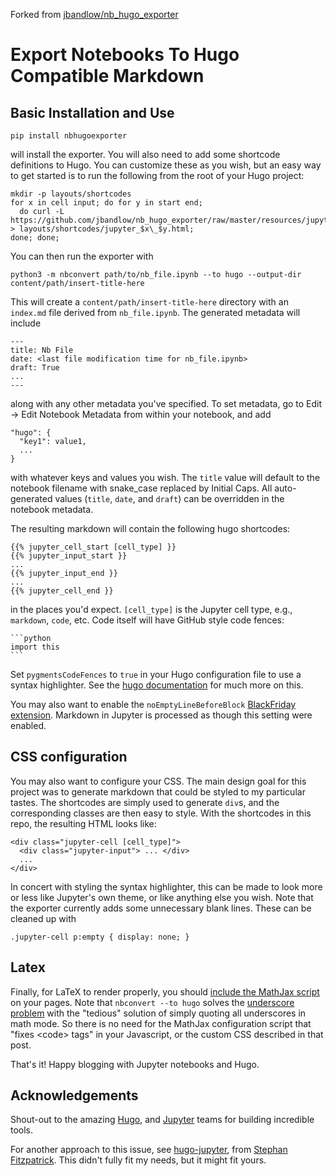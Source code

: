 Forked from [jbandlow/nb_hugo_exporter](https://github.com/jbandlow/nb_hugo_exporter)

# Export Notebooks To Hugo Compatible Markdown

## Basic Installation and Use
```
pip install nbhugoexporter
```
will install the exporter. You will also need to add some shortcode definitions
to Hugo. You can customize these as you wish, but an easy way to get started is
to run the following from the root of your Hugo project:
```
mkdir -p layouts/shortcodes
for x in cell input; do for y in start end;
  do curl -L https://github.com/jbandlow/nb_hugo_exporter/raw/master/resources/jupyter_$x\_$y.html > layouts/shortcodes/jupyter_$x\_$y.html;
done; done;
```

You can then run the exporter with
```
python3 -m nbconvert path/to/nb_file.ipynb --to hugo --output-dir content/path/insert-title-here
```
This will create a `content/path/insert-title-here` directory with an
`index.md` file derived from `nb_file.ipynb`. The generated metadata will include
```
---
title: Nb File
date: <last file modification time for nb_file.ipynb>
draft: True
...
---
```
along with any other metadata you've specified. To set metadata, go to Edit ->
Edit Notebook Metadata from within your notebook, and add
```
"hugo": {
  "key1": value1,
  ...
}
```
with whatever keys and values you wish.  The `title` value will default to the
notebook filename with snake\_case replaced by Initial Caps. All auto-generated
values (`title`, `date`, and `draft`) can be overridden in the notebook
metadata.

The resulting markdown will contain the following hugo shortcodes:
```
{{% jupyter_cell_start [cell_type] }}
{{% jupyter_input_start }}
...
{{% jupyter_input_end }}
...
{{% jupyter_cell_end }}
```
in the places you'd expect.  `[cell_type]` is the Jupyter cell type, e.g.,
`markdown`, `code`, etc. Code itself will have GitHub style code fences:

````
```python
import this
```
````

Set `pygmentsCodeFences` to `true` in your Hugo configuration file to use a
syntax highlighter. See the [hugo
documentation](https://gohugo.io/content-management/syntax-highlighting/) for
much more on this.

You may also want to enable the `noEmptyLineBeforeBlock` [BlackFriday
extension](https://gohugo.io/content-management/formats/#blackfriday-extensions).
Markdown in Jupyter is processed as though this setting were enabled.


## CSS configuration

You may also want to configure your CSS. The main design goal for this project
was to generate markdown that could be styled to my particular tastes.  The
shortcodes are simply used to generate `div`s, and the corresponding classes are
then easy to style. With the shortcodes in this repo, the resulting HTML
looks like:

```
<div class="jupyter-cell [cell_type]">
  <div class="jupyter-input"> ... </div>
  ...
</div>
```

In concert with styling the syntax highlighter, this can be
made to look more or less like Jupyter's own theme, or like anything else you
wish.  Note that the exporter currently adds some unnecessary blank lines. These
can be cleaned up with

```
.jupyter-cell p:empty { display: none; }
```

## Latex

Finally, for LaTeX to render properly, you should [include the MathJax script](
https://gohugo.io/content-management/formats/#enable-mathjax) on your pages.
Note that `nbconvert --to hugo` solves the [underscore problem](
https://gohugo.io/content-management/formats/#issues-with-markdown) with the
"tedious" solution of simply quoting all underscores in math mode. So there is
no need for the MathJax configuration script that "fixes \<code\> tags" in your
Javascript, or the custom CSS described in that post.

That's it! Happy blogging with Jupyter notebooks and Hugo.

## Acknowledgements
Shout-out to the amazing [Hugo](https://gohugo.io), and
[Jupyter](https://jupyter.org) teams for building incredible tools.

For another approach to this issue, see
[hugo-jupyter](http://journalpanic.com/hugo_jupyter/), from  [Stephan
Fitzpatrick](https://github.com/knowsuchagency). This didn't fully fit my needs,
but it might fit yours.
